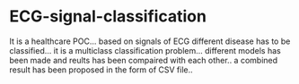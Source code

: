 # ECG-signal-classification
It is a healthcare POC... based on signals of ECG different disease has to be classified... it is a multiclass classification problem... 
different models has been made and reults has been compaired with each other.. a combined result has been proposed in the form of CSV file..
